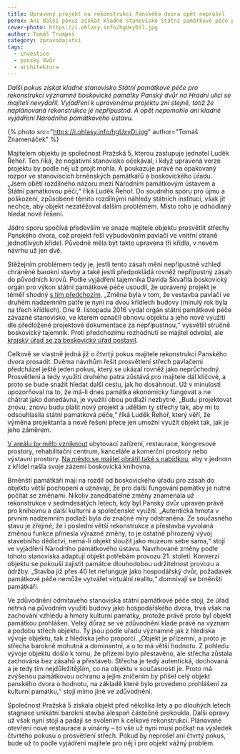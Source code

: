 ```yaml
---
title: Upravený projekt na rekonstrukci Panského dvora opět neprošel
perex: Ani další pokus získat kladné stanovisko Státní památkové péče pro rekonstrukci významné boskovické památky Panský dvůr na Hradní ulici se majiteli nevydařil.
cover-photo: https://i.ohlasy.info/hgUxyDil.jpg
author: Tomáš Trumpeš
category: zpravodajství
tags:
  - investice
  - panský dvůr
  - architektura
---
```


*Další pokus získat kladné stanovisko Státní památkové péče pro rekonstrukci významné boskovické památky Panský dvůr na Hradní ulici se majiteli nevydařil. Vyjádření k upravenému projektu zní stejně, totiž že naplánovaná rekonstrukce je nepřípustná. A opět nepomohlo ani kladné vyjádření Národního památkového ústavu.*

{% photo src="https://i.ohlasy.info/hgUxyDi.jpg" author="Tomáš Znamenáček" %}

Majitelem objektu je společnost Pražská 5, kterou zastupuje jednatel Luděk Řehoř. Ten říká, že negativní stanovisko očekával, i když upravená verze projektu by podle něj už projít mohla. A poukazuje právě na opakovaný rozpor ve stanoviscích brněnských památkářů a boskovického úřadu. „Jsem obětí rozdílného názoru mezi Národním památkovým ústavem a Státní památkovou péčí,“ říká Luděk Řehoř. Do soudního sporu pro újmu a poškození, způsobené těmito rozdílnými náhledy státních institucí, však jít nechce, aby objekt nezatěžoval dalším problémem. Místo toho je odhodlaný hledat nové řešení.

Jádro sporu spočívá především ve snaze majitele objektu prosvětlit střechy Panského dvora, což projekt řeší vybudováním pavlačí ve vnitřní straně jednotlivých křídel. Původně měla být takto upravena tři křídla, v novém návrhu už jen dvě.

Stěžejním problémem tedy je, jestli tento zásah mění nepřípustně vzhled chráněné barokní stavby a také jestli předpokládá rovněž nepřípustný zásah do původních krovů. Podle vyjádření tajemníka Davida Škvařila boskovický orgán pro výkon státní památkové péče usoudil, že upravený projekt je téměř shodný [s tím předchozím](http://www.ohlasy.info/clanky/2015/07/pansky-dvur-bez-razitka.html). „Změna byla v tom, že vestavba pavlačí ve druhém nadzemním patře  je nyní na dvou křídlech budovy (minulý rok byla na třech křídlech). Dne 9. listopadu 2016 vydal orgán státní památkové péče závazné stanovisko, ve kterém označil obnovu objektu a jeho nové využití dle předložené projektové dokumentace za nepřípustnou,“ vysvětlil stručně boskovický tajemník. Proti předchozímu rozhodnutí se majitel odvolal, ale [krajský úřad se za boskovický úřad postavil](http://www.ohlasy.info/clanky/2015/11/pansky-dvur.html).

Celkově se vlastně jedná již o čtvrtý pokus majitele rekonstrukci Panského dvora prosadit. Dvěma návrhům řešit prosvětlení střech pavlačemi předcházel ještě jeden pokus, který se ukázal rovněž jako neprůchodný. Prosvětlení a tedy využití druhého patra zůstává pro majitele dál klíčové, a proto se bude snažit hledat další cestu, jak ho dosáhnout. Už v minulosti upozorňoval na to, že má-li dnes památka ekonomicky fungovat a ne chátrat jako donedávna, je využití obou podlaží nezbytné. „Budu projektovat znovu, znovu budu platit nový projekt a udělám ty střechy tak, aby mi to odsouhlasila státní památková péče,“ říká Luděk Řehoř, který věří, že výměna projektanta a nové řešení přece jen umožní využít objekt tak, jak je jeho záměrem.

[V areálu by mělo vzniknout](http://www.ohlasy.info/clanky/2015/03/rekonstrukce-panskeho-dvora.html) ubytovací zařízení, restaurace, kongresové prostory, rehabilitační centrum, kanceláře a komerční prostory nebo výstavní prostory. [Na město se majitel obrátil také s nabídkou](http://www.ohlasy.info/clanky/2016/06/rozhovor-rehor.html), aby v jednom z křídel našla svoje zázemí boskovická knihovna.

Brněnští památkáři mají na rozdíl od boskovického úřadu pro zásah do objektu větší pochopení a uznávají, že pro další fungování památky je nutné počítat se změnami. Nikoliv zanedbatelné změny znamenala už rekonstrukce v sedmdesátých letech, kdy byl Panský dvůr upraven právě pro knihovnu a další kulturní a společenské využití. „Autentická hmota v prvním nadzemním podlaží byla do značné míry odstraněna. Ze současného stavu je zřejmé, že i poslední větší rekonstrukce a přestavba vyvolaná změnou funkce přinesla výrazné změny, to je ostatně přirozený vývoj stavebního dědictví, nemá-li objekt sloužit jako muzeum sebe sama,“ stojí ve vyjádření Národního památkového ústavu. Navrhované změny podle tohoto stanoviska adaptují objekt potřebám provozu 21. století. Konverzí objektu se pokouší zajistit památce dlouhodobou udržitelnost provozu a údržby. „Stavba již přes 40 let nefunguje jako hospodářský dvůr, požadavek památkové péče nemůže vytvářet virtuální realitu,“ domnívají se brněnští památkáři.

Ve zdůvodnění odmítavého stanoviska státní památkové péče stojí, že úřad netrvá na původním využití budovy jako hospodářského dvora, trvá  však na zachování vzhledu a hmoty kulturní památky, protože právě proto byl objekt památkou prohlášen. Velký důraz se ve zdůvodnění klade právě na význam a podobu střech objektu. Ty jsou podle úřadu významné jak z hlediska vývoje objektu, tak z hlediska jeho proporcí. „Objekt je přízemní, a proto je střecha barokně mohutná a dominantní, a o to má větší hodnotu. Z pohledu vývoje objektu došlo k tomu, že přízemí bylo přestavěno, ale střecha zůstala zachována bez zásahů a přestaveb.  Střecha je tedy autentická, dochovaná a je tedy tím nejdůležitějším, co na objektu v současnosti je. Proto má zvýšenou památkovou ochranu a jejím zničením by přišel celý objekt panského dvora o  hodnotu, na základě které bylo provedeno prohlášení za kulturní památku,“ stojí mimo jiné ve zdůvodnění.

Společnost Pražská 5 získala objekt před několika lety a po dlouhých letech stagnace unikátní barokní stavba alespoň částečně prokoukla. Další opravy už však nyní stojí a padají se svolením k celkové rekonstrukci. Plánované otevření nové restaurace a vinárny – to vše už nyní musí počkat na výsledek čtvrtého pokusu o prosvětlení střech. Pokud by neprošel ani čtvrtý pokus, bude už to podle vyjádření majitele pro něj i pro objekt vážný problém.
